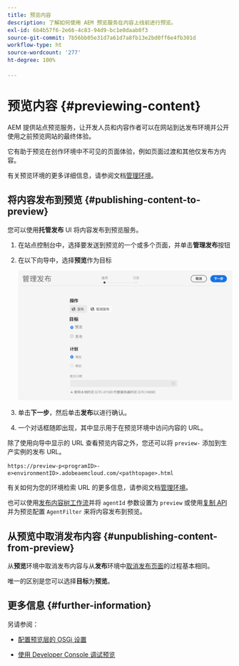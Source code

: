 ```yaml
---
title: 预览内容
description: 了解如何使用 AEM 预览服务在内容上线前进行预览。
exl-id: 6b4b57f6-2e66-4c83-94d9-bc1e0daab0f3
source-git-commit: 7b56bb05e31d7a61d7a8fb13e2bd0ff6e4fb301d
workflow-type: ht
source-wordcount: '277'
ht-degree: 100%

---
```



# 预览内容 {#previewing-content}

AEM 提供站点预览服务，让开发人员和内容作者可以在网站到达发布环境并公开使用之前预览网站的最终体验。

它有助于预览在创作环境中不可见的页面体验，例如页面过渡和其他仅发布方内容。

有关预览环境的更多详细信息，请参阅文档[管理环境](/help/implementing/cloud-manager/manage-environments.md#access-preview-service)。

## 将内容发布到预览 {#publishing-content-to-preview}

您可以使用&#x200B;**托管发布** UI 将内容发布到预览服务。

1. 在站点控制台中，选择要发送到预览的一个或多个页面，并单击&#x200B;**管理发布**&#x200B;按钮
1. 在以下向导中，选择&#x200B;**预览**&#x200B;作为目标

   ![托管发布](/help/sites-cloud/authoring/assets/previewmanagedpublication.png)

1. 单击&#x200B;**下一步**，然后单击&#x200B;**发布**&#x200B;以进行确认。

1. 一个对话框随即出现，其中显示用于在预览环境中访问内容的 URL。


除了使用向导中显示的 URL 查看预览内容之外，您还可以将 `preview-` 添加到生产实例的发布 URL。

```
https://preview-p<programID>-e>environmentID>.adobeaemcloud.com/<pathtopage>.html
```

有关如何为您的环境检索 URL 的更多信息，请参阅文档[管理环境](/help/implementing/cloud-manager/manage-environments.md)。

也可以使用[发布内容树工作流](/help/operations/replication.md#publish-content-tree-workflow)并将 `agentId` 参数设置为 `preview` 或使用[复制 API](/help/operations/replication.md#replication-api) 并为预览配置 `AgentFilter` 来将内容发布到预览。

## 从预览中取消发布内容 {#unpublishing-content-from-preview}

从&#x200B;**预览**&#x200B;环境中取消发布内容与从&#x200B;**发布**&#x200B;环境中[取消发布页面](/help/sites-cloud/authoring/fundamentals/publishing-pages.md#unpublishing-pages)的过程基本相同。

唯一的区别是您可以选择&#x200B;**目标**&#x200B;为&#x200B;**预览**。

## 更多信息 {#further-information}

另请参阅：

* [配置预览层的 OSGi 设置](/help/implementing/preview-tier/preview-tier-configuring-osgi.md#configuring-osgi-settings-for-the-preview-tier)

* [使用 Developer Console 调试预览](/help/implementing/preview-tier/preview-tier-configuring-osgi.md#debugging-preview-using-the-developer-console)